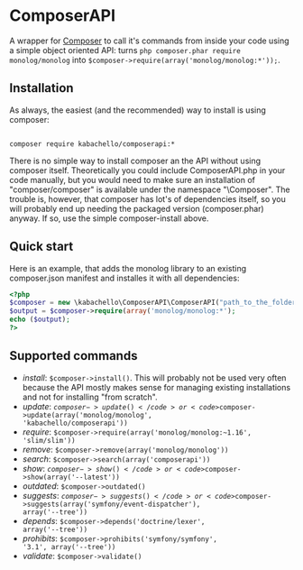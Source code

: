 # ComposerAPI
A wrapper for [Composer](http://getcomposer.org) to call it's commands from inside your code using a simple object oriented API: turns <code>php composer.phar require monolog/monolog</code> into <code>$composer->require(array('monolog/monolog:*'));</code>.

## Installation
As always, the easiest (and the recommended) way to install is using composer:
<pre><code>
composer require kabachello/composerapi:*
</code></pre>

There is no simple way to install composer an the API without using composer itself. Theoretically you could include ComposerAPI.php in your code manually, but you would need to make sure an installation of "composer/composer" is available under the namespace "\Composer". The trouble is, however, that composer has lot's of dependencies itself, so you will probably end up needing the packaged version (composer.phar) anyway. If so, use the simple composer-install above.

## Quick start
Here is an example, that adds the monolog library to an existing composer.json manifest and installes it with all dependencies:
```php
<?php
$composer = new \kabachello\ComposerAPI\ComposerAPI("path_to_the_folder_with_your_composer_json");
$output = $composer->require(array('monolog/monolog:*');
echo ($output);
?>
```

## Supported commands
- *install*: <code>$composer->install()</code>. This will probably not be used very often because the API mostly makes sense for managing existing installations and not for installing "from scratch".
- *update*: <code>$composer->update()</code> or <code>$composer->update(array('monolog/monolog', 'kabachello/composerapi'))</code>
- *require*: <code>$composer->require(array('monolog/monolog:~1.16', 'slim/slim'))</code>
- *remove*: <code>$composer->remove(array('monolog/monolog'))</code>
- *search*: <code>$composer->search(array('composerapi'))</code>
- *show*: <code>$composer->show()</code> or <code>$composer->show(array('--latest'))</code>
- *outdated*: <code>$composer->outdated()</code>
- *suggests*: <code>$composer->suggests()</code> or <code>$composer->suggests(array('symfony/event-dispatcher'), array('--tree'))</code>
- *depends*: <code>$composer->depends('doctrine/lexer', array('--tree'))</code>
- *prohibits*: <code>$composer->prohibits('symfony/symfony', '3.1', array('--tree'))</code>
- *validate*: <code>$composer->validate()</code>